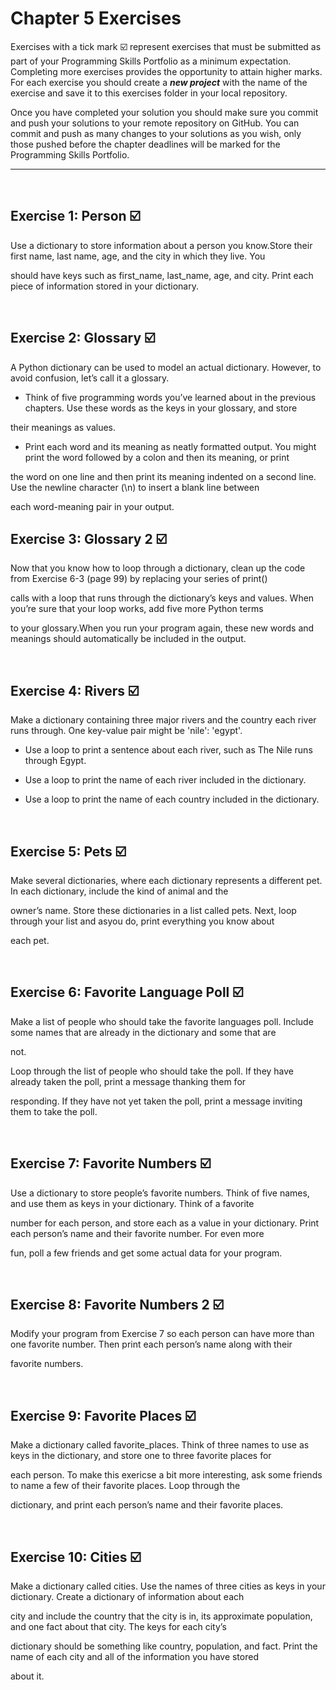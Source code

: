 # Chapter 5 Exercises

Exercises with a tick mark :ballot_box_with_check: represent exercises that must be submitted as part of your Programming Skills Portfolio as a minimum expectation. Completing more exercises provides the opportunity to attain higher marks. For each exercise you should create a _**new project**_ with the name of the exercise and save it to this exercises folder in your local repository.

Once you have completed your solution you should make sure you commit and push your solutions to your remote repository on GitHub. You can commit and push as many changes to your solutions as you wish, only those pushed before the chapter deadlines will be marked for the Programming Skills Portfolio.  

---
&nbsp;

## Exercise 1: Person :ballot_box_with_check:

Use a dictionary to store information about a person you know.Store their first name, last name, age, and the city in which they live. You

should have keys such as first_name, last_name, age, and city. Print each piece of information stored in your dictionary.

&nbsp;
&nbsp;

## Exercise 2: Glossary :ballot_box_with_check:

A Python dictionary can be used to model an actual dictionary. However, to avoid confusion, let’s call it a glossary.

* Think of five programming words you’ve learned about in the previous chapters. Use these words as the keys in your glossary, and store 

their meanings as values.

* Print each word and its meaning as neatly formatted output. You might print the word followed by a colon and then its meaning, or print 

the word on one line and then print its meaning indented on a second line. Use the newline character (\n) to insert a blank line between 

each word-meaning pair in your output.
&nbsp;
&nbsp;

## Exercise 3: Glossary 2 :ballot_box_with_check:
Now that you know how to loop through a dictionary, clean up the code from Exercise 6-3 (page 99) by replacing your series of print()

calls with a loop that runs through the dictionary’s keys and values. When you’re sure that your loop works, add five more Python terms 

to your glossary.When you run your program again, these new words and meanings should automatically be included in the output.

&nbsp;
&nbsp;

## Exercise 4: Rivers :ballot_box_with_check:

Make a dictionary containing three major rivers and the country each river runs through. One key-value pair might be 'nile': 'egypt'.

* Use a loop to print a sentence about each river, such as The Nile runs through Egypt.

* Use a loop to print the name of each river included in the dictionary.

* Use a loop to print the name of each country included in the dictionary.

&nbsp;
&nbsp;

## Exercise 5: Pets :ballot_box_with_check:

Make several dictionaries, where each dictionary represents a different pet. In each dictionary, include the kind of animal and the

owner’s name. Store these dictionaries in a list called pets. Next, loop through your list and asyou do, print everything you know about 

each pet.

&nbsp;
&nbsp;

## Exercise 6: Favorite Language Poll :ballot_box_with_check:

Make a list of people who should take the favorite languages poll. Include some names that are already in the dictionary and some that are 

not.

Loop through the list of people who should take the poll. If they have already taken the poll, print a message thanking them for 

responding. If they have not yet taken the poll, print a message inviting them to take the poll.

&nbsp;
&nbsp;

## Exercise 7: Favorite Numbers :ballot_box_with_check:

Use a dictionary to store people’s favorite numbers. Think of five names, and use them as keys in your dictionary. Think of a favorite

number for each person, and store each as a value in your dictionary. Print each person’s name and their favorite number. For even more 

fun, poll a few friends and get some actual data for your program.

&nbsp;
&nbsp;

## Exercise 8: Favorite Numbers 2 :ballot_box_with_check:

Modify your program from Exercise 7 so each person can have more than one favorite number. Then print each person’s name along with their 

favorite numbers.

&nbsp;
&nbsp;

## Exercise 9: Favorite Places :ballot_box_with_check:

Make a dictionary called favorite_places. Think of three names to use as keys in the dictionary, and store one to three favorite places for 

each person. To make this exericse a bit more interesting, ask some friends to name a few of their favorite places. Loop through the 

dictionary, and print each person’s name and their favorite places.

&nbsp;
&nbsp;

## Exercise 10: Cities :ballot_box_with_check:

Make a dictionary called cities. Use the names of three cities as keys in your dictionary. Create a dictionary of information about each 

city and include the country that the city is in, its approximate population, and one fact about that city. The keys for each city’s 

dictionary should be something like country, population, and fact. Print the name of each city and all of the information you have stored 

about it.

&nbsp;
&nbsp;


